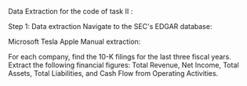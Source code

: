 Data Extraction for the code of task II :

Step 1: Data extraction
Navigate to the SEC's EDGAR database:

Microsoft
Tesla
Apple
Manual extraction:

For each company, find the 10-K filings for the last three fiscal years.
Extract the following financial figures: Total Revenue, Net Income, Total Assets, Total Liabilities, and Cash Flow from Operating Activities.
